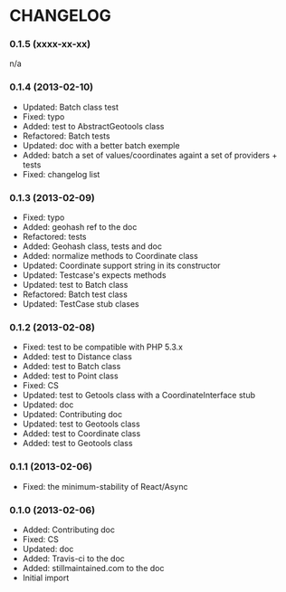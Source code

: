 CHANGELOG
=========

### 0.1.5 (xxxx-xx-xx) ###

n/a

### 0.1.4 (2013-02-10) ###

* Updated: Batch class test
* Fixed: typo
* Added: test to AbstractGeotools class
* Refactored: Batch tests
* Updated: doc with a better batch exemple
* Added: batch a set of values/coordinates againt a set of providers + tests
* Fixed: changelog list

### 0.1.3 (2013-02-09) ###

* Fixed: typo
* Added: geohash ref to the doc
* Refactored: tests
* Added: Geohash class, tests and doc
* Added: normalize methods to Coordinate class
* Updated: Coordinate support string in its constructor
* Updated: Testcase's expects methods
* Updated: test to Batch class
* Refactored: Batch test class
* Updated: TestCase stub clases

### 0.1.2 (2013-02-08) ###

* Fixed: test to be compatible with PHP 5.3.x
* Added: test to Distance class
* Added: test to Batch class
* Added: test to Point class
* Fixed: CS
* Updated: test to Getools class with a CoordinateInterface stub
* Updated: doc
* Updated: Contributing doc
* Updated: test to Geotools class
* Added: test to Coordinate class
* Added: test to Geotools class

### 0.1.1 (2013-02-06) ###

* Fixed: the minimum-stability of React/Async

### 0.1.0 (2013-02-06) ###

* Added: Contributing doc
* Fixed: CS
* Updated: doc
* Added: Travis-ci to the doc
* Added: stillmaintained.com to the doc
* Initial import
